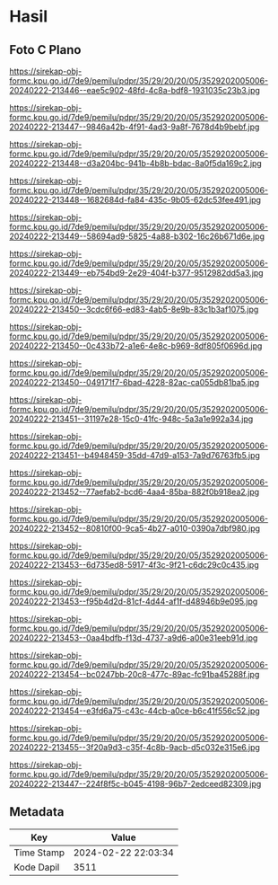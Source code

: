 # Hasil

## Foto C Plano

https://sirekap-obj-formc.kpu.go.id/7de9/pemilu/pdpr/35/29/20/20/05/3529202005006-20240222-213446--eae5c902-48fd-4c8a-bdf8-1931035c23b3.jpg

https://sirekap-obj-formc.kpu.go.id/7de9/pemilu/pdpr/35/29/20/20/05/3529202005006-20240222-213447--9846a42b-4f91-4ad3-9a8f-7678d4b9bebf.jpg

https://sirekap-obj-formc.kpu.go.id/7de9/pemilu/pdpr/35/29/20/20/05/3529202005006-20240222-213448--d3a204bc-941b-4b8b-bdac-8a0f5da169c2.jpg

https://sirekap-obj-formc.kpu.go.id/7de9/pemilu/pdpr/35/29/20/20/05/3529202005006-20240222-213448--1682684d-fa84-435c-9b05-62dc53fee491.jpg

https://sirekap-obj-formc.kpu.go.id/7de9/pemilu/pdpr/35/29/20/20/05/3529202005006-20240222-213449--58694ad9-5825-4a88-b302-16c26b671d6e.jpg

https://sirekap-obj-formc.kpu.go.id/7de9/pemilu/pdpr/35/29/20/20/05/3529202005006-20240222-213449--eb754bd9-2e29-404f-b377-9512982dd5a3.jpg

https://sirekap-obj-formc.kpu.go.id/7de9/pemilu/pdpr/35/29/20/20/05/3529202005006-20240222-213450--3cdc6f66-ed83-4ab5-8e9b-83c1b3af1075.jpg

https://sirekap-obj-formc.kpu.go.id/7de9/pemilu/pdpr/35/29/20/20/05/3529202005006-20240222-213450--0c433b72-a1e6-4e8c-b969-8df805f0696d.jpg

https://sirekap-obj-formc.kpu.go.id/7de9/pemilu/pdpr/35/29/20/20/05/3529202005006-20240222-213450--049171f7-6bad-4228-82ac-ca055db81ba5.jpg

https://sirekap-obj-formc.kpu.go.id/7de9/pemilu/pdpr/35/29/20/20/05/3529202005006-20240222-213451--31197e28-15c0-41fc-948c-5a3a1e992a34.jpg

https://sirekap-obj-formc.kpu.go.id/7de9/pemilu/pdpr/35/29/20/20/05/3529202005006-20240222-213451--b4948459-35dd-47d9-a153-7a9d76763fb5.jpg

https://sirekap-obj-formc.kpu.go.id/7de9/pemilu/pdpr/35/29/20/20/05/3529202005006-20240222-213452--77aefab2-bcd6-4aa4-85ba-882f0b918ea2.jpg

https://sirekap-obj-formc.kpu.go.id/7de9/pemilu/pdpr/35/29/20/20/05/3529202005006-20240222-213452--80810f00-9ca5-4b27-a010-0390a7dbf980.jpg

https://sirekap-obj-formc.kpu.go.id/7de9/pemilu/pdpr/35/29/20/20/05/3529202005006-20240222-213453--6d735ed8-5917-4f3c-9f21-c6dc29c0c435.jpg

https://sirekap-obj-formc.kpu.go.id/7de9/pemilu/pdpr/35/29/20/20/05/3529202005006-20240222-213453--f95b4d2d-81cf-4d44-af1f-d48946b9e095.jpg

https://sirekap-obj-formc.kpu.go.id/7de9/pemilu/pdpr/35/29/20/20/05/3529202005006-20240222-213453--0aa4bdfb-f13d-4737-a9d6-a00e31eeb91d.jpg

https://sirekap-obj-formc.kpu.go.id/7de9/pemilu/pdpr/35/29/20/20/05/3529202005006-20240222-213454--bc0247bb-20c8-477c-89ac-fc91ba45288f.jpg

https://sirekap-obj-formc.kpu.go.id/7de9/pemilu/pdpr/35/29/20/20/05/3529202005006-20240222-213454--e3fd6a75-c43c-44cb-a0ce-b6c41f556c52.jpg

https://sirekap-obj-formc.kpu.go.id/7de9/pemilu/pdpr/35/29/20/20/05/3529202005006-20240222-213455--3f20a9d3-c35f-4c8b-9acb-d5c032e315e6.jpg

https://sirekap-obj-formc.kpu.go.id/7de9/pemilu/pdpr/35/29/20/20/05/3529202005006-20240222-213447--224f8f5c-b045-4198-96b7-2edceed82309.jpg


## Metadata

| Key        | Value               |
| ---------- | ------------------- |
| Time Stamp | 2024-02-22 22:03:34 |
| Kode Dapil | 3511                |



